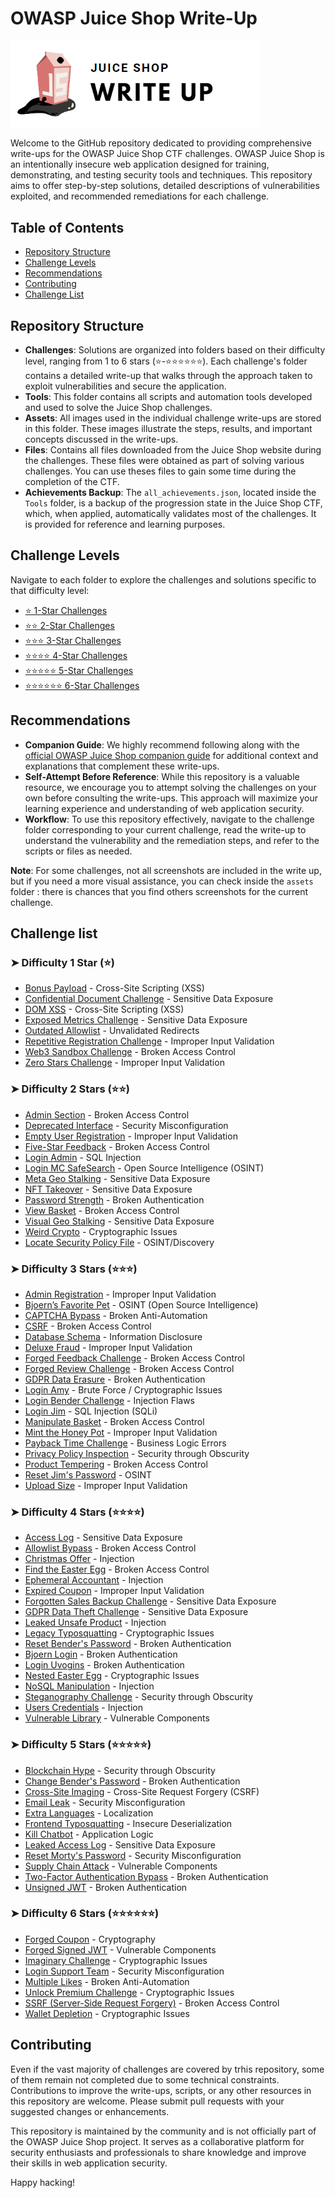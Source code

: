 # OWASP Juice Shop Write-Up 

<img src="./assets/public/logo.png" width="400">

Welcome to the GitHub repository dedicated to providing comprehensive write-ups for the OWASP Juice Shop CTF challenges. OWASP Juice Shop is an intentionally insecure web application designed for training, demonstrating, and testing security tools and techniques. This repository aims to offer step-by-step solutions, detailed descriptions of vulnerabilities exploited, and recommended remediations for each challenge.

## Table of Contents
- [Repository Structure](#repository-structure)
- [Challenge Levels](#challenge-levels)
- [Recommendations](#recommendations)
- [Contributing](#contributing)
- [Challenge List](#challenge-list)

## Repository Structure

- **Challenges**: Solutions are organized into folders based on their difficulty level, ranging from 1 to 6 stars (⭐-⭐⭐⭐⭐⭐⭐). Each challenge's folder contains a detailed write-up that walks through the approach taken to exploit vulnerabilities and secure the application.
- **Tools**: This folder contains all scripts and automation tools developed and used to solve the Juice Shop challenges.
- **Assets**: All images used in the individual challenge write-ups are stored in this folder. These images illustrate the steps, results, and important concepts discussed in the write-ups.
- **Files**: Contains all files downloaded from the Juice Shop website during the challenges. These files were obtained as part of solving various challenges. You can use theses files to gain some time during the completion of the CTF.
- **Achievements Backup**: The `all_achievements.json`, located inside the `Tools` folder, is a backup of the progression state in the Juice Shop CTF, which, when applied, automatically validates most of the challenges. It is provided for reference and learning purposes.

## Challenge Levels

Navigate to each folder to explore the challenges and solutions specific to that difficulty level:

- [⭐ 1-Star Challenges](https://github.com/whyiest/juice-shop-write-up/tree/main/1-star)
- [⭐⭐ 2-Star Challenges](https://github.com/whyiest/juice-shop-write-up/tree/main/2-stars)
- [⭐⭐⭐ 3-Star Challenges](https://github.com/whyiest/juice-shop-write-up/tree/main/3-stars)
- [⭐⭐⭐⭐ 4-Star Challenges](https://github.com/whyiest/juice-shop-write-up/tree/main/4-stars)
- [⭐⭐⭐⭐⭐ 5-Star Challenges](https://github.com/whyiest/juice-shop-write-up/tree/main/5-stars)
- [⭐⭐⭐⭐⭐⭐ 6-Star Challenges](https://github.com/whyiest/juice-shop-write-up/tree/main/6-stars)

## Recommendations

- **Companion Guide**: We highly recommend following along with the [official OWASP Juice Shop companion guide](https://pwning.owasp-juice.shop/companion-guide/latest/) for additional context and explanations that complement these write-ups.
- **Self-Attempt Before Reference**: While this repository is a valuable resource, we encourage you to attempt solving the challenges on your own before consulting the write-ups. This approach will maximize your learning experience and understanding of web application security.
- **Workflow**: To use this repository effectively, navigate to the challenge folder corresponding to your current challenge, read the write-up to understand the vulnerability and the remediation steps, and refer to the scripts or files as needed.

**Note**: For some challenges, not all screenshots are included in the write up, but if you need a more visual assistance, you can check inside the `assets` folder : there is chances that you find others screenshots for the current challenge.

## Challenge list

### ➤ Difficulty 1 Star (⭐)

- [Bonus Payload](1-star/Bonus%20Payload.md) - Cross-Site Scripting (XSS)
- [Confidential Document Challenge](1-star/Confidential%20Document%20Challenge.md) - Sensitive Data Exposure
- [DOM XSS](1-star/DOM%20XSS.md) - Cross-Site Scripting (XSS)
- [Exposed Metrics Challenge](1-star/Exposed%20Metrics%20Challenge.md) - Sensitive Data Exposure
- [Outdated Allowlist](1-star/Outdated%20Allowlist.md) - Unvalidated Redirects
- [Repetitive Registration Challenge](1-star/Repetitive%20Registration%20Challenge.md) - Improper Input Validation
- [Web3 Sandbox Challenge](1-star/Web3%20Sandbox%20Challenge.md) - Broken Access Control
- [Zero Stars Challenge](1-star/Zero%20Stars%20Challenge.md) - Improper Input Validation

### ➤ Difficulty 2 Stars (⭐⭐)

- [Admin Section](2-stars/Admin%20Section.md) - Broken Access Control
- [Deprecated Interface](2-stars/Deprecated%20Interface.md) - Security Misconfiguration
- [Empty User Registration](2-stars/Empty%20User%20Registration.md) - Improper Input Validation
- [Five-Star Feedback](2-stars/Five-Star%20Feedback.md) - Broken Access Control
- [Login Admin](2-stars/Login%20Admin.md) - SQL Injection
- [Login MC SafeSearch](2-stars/Login%20MC%20SafeSearch.md) - Open Source Intelligence (OSINT)
- [Meta Geo Stalking](2-stars/Meta%20Geo%20Stalking.md) - Sensitive Data Exposure
- [NFT Takeover](2-stars/NFT%20Takeover.md) - Sensitive Data Exposure
- [Password Strength](2-stars/Password%20Strength.md) - Broken Authentication
- [View Basket](2-stars/View%20Basket.md) - Broken Access Control
- [Visual Geo Stalking](2-stars/Visual%20Geo%20Stalking.md) - Sensitive Data Exposure
- [Weird Crypto](2-stars/Weird%20Crypto.md) - Cryptographic Issues
- [Locate Security Policy File](2-stars/Locate%20Security%20Policy%20File.md) - OSINT/Discovery

### ➤ Difficulty 3 Stars (⭐⭐⭐)

- [Admin Registration](3-stars/Admin%20Registration.md) - Improper Input Validation
- [Bjoern’s Favorite Pet](3-stars/Bjoerns%20Favorite%20Pet.md) - OSINT (Open Source Intelligence)
- [CAPTCHA Bypass](3-stars/CAPTCHA%20Bypass.md) - Broken Anti-Automation
- [CSRF](3-stars/CSRF.md) - Broken Access Control
- [Database Schema](3-stars/Database%20Schema.md) - Information Disclosure
- [Deluxe Fraud](3-stars/Deluxe%20Fraud.md) - Improper Input Validation
- [Forged Feedback Challenge](3-stars/Forged%20Feedback%20Challenge.md) - Broken Access Control
- [Forged Review Challenge](3-stars/Forged%20Review%20Challenge.md) - Broken Access Control
- [GDPR Data Erasure](3-stars/GDPR%20Data%20Erasure.md) - Broken Authentication
- [Login Amy](3-stars/Login%20Amy.md) - Brute Force / Cryptographic Issues
- [Login Bender Challenge](3-stars/Login%20Bender%20Challenge.md) - Injection Flaws
- [Login Jim](3-stars/Login%20Jim.md) - SQL Injection (SQLi)
- [Manipulate Basket](3-stars/Manipulate%20Basket.md) - Broken Access Control
- [Mint the Honey Pot](3-stars/Mint%20the%20Honey%20Pot.md) - Improper Input Validation
- [Payback Time Challenge](3-stars/Payback%20Time%20Challenge.md) - Business Logic Errors
- [Privacy Policy Inspection](3-stars/Privacy%20Policy%20Inspection.md) - Security through Obscurity
- [Product Tempering](3-stars/Product%20Tempering.md) - Broken Access Control
- [Reset Jim's Password](3-stars/Reset%20Jims%20Password.md) - OSINT
- [Upload Size](3-stars/Upload%20Size.md) - Improper Input Validation

### ➤ Difficulty 4 Stars (⭐⭐⭐⭐)

- [Access Log](4-stars/Access%20Log.md) - Sensitive Data Exposure
- [Allowlist Bypass](4-stars/Allowlist%20Bypass.md) - Broken Access Control
- [Christmas Offer](4-stars/Christmas%20Offer.md) - Injection
- [Find the Easter Egg](4-stars/Find%20the%20Easter%20Egg.md) - Broken Access Control
- [Ephemeral Accountant](4-stars/Ephemeral%20Accountant.md) - Injection
- [Expired Coupon](4-stars/Expired%20Coupon.md) - Improper Input Validation
- [Forgotten Sales Backup Challenge](4-stars/Forgotten%20Sales%20Backup%20Challenge.md) - Sensitive Data Exposure
- [GDPR Data Theft Challenge](4-stars/GDPR%20Data%20Theft%20Challenge.md) - Sensitive Data Exposure
- [Leaked Unsafe Product](4-stars/Leaked%20Unsafe%20Product.md) - Injection
- [Legacy Typosquatting](4-stars/Legacy%20Typosquatting.md) - Cryptographic Issues
- [Reset Bender's Password](4-stars/Reset%20Benders%20Password.md) - Broken Authentication
- [Bjoern Login](4-stars/Bjoern%20Login.md) - Broken Authentication
- [Login Uvogins](4-stars/Login%20Uvogins.md) - Broken Authentication
- [Nested Easter Egg](4-stars/Nested%20Easter%20Egg.md) - Cryptographic Issues
- [NoSQL Manipulation](4-stars/NoSQL%20Manipulation.md) - Injection
- [Steganography Challenge](4-stars/Steganography%20Challenge.md) - Security through Obscurity
- [Users Credentials](4-stars/Users%20Credentials.md) - Injection
- [Vulnerable Library](4-stars/Vulnerable%20Library.md) - Vulnerable Components

### ➤ Difficulty 5 Stars (⭐⭐⭐⭐⭐)

- [Blockchain Hype](5-stars/Blockchain%20Hype.md) - Security through Obscurity
- [Change Bender's Password](5-stars/Change%20Benders%20Password.md) - Broken Authentication
- [Cross-Site Imaging](5-stars/Cross-Site%20Imaging.md) - Cross-Site Request Forgery (CSRF)
- [Email Leak](5-stars/Email%20Leak.md) - Security Misconfiguration
- [Extra Languages](5-stars/Extra%20Languages.md) - Localization
- [Frontend Typosquatting](5-stars/Frontend%20Typosquatting.md) - Insecure Deserialization
- [Kill Chatbot](5-stars/Kill%20Chatbot.md) - Application Logic
- [Leaked Access Log](5-stars/Leaked%20Access%20Log.md) - Sensitive Data Exposure
- [Reset Morty's Password](5-stars/Reset%20Mortys%20Password.md) - Security Misconfiguration
- [Supply Chain Attack](5-stars/Supply%20Chain%20Attack.md) - Vulnerable Components
- [Two-Factor Authentication Bypass](5-stars/Two-Factor%20Authentication%20Bypass.md) - Broken Authentication
- [Unsigned JWT](5-stars/Unsigned%20JWT.md) - Broken Authentication

### ➤ Difficulty 6 Stars (⭐⭐⭐⭐⭐⭐)

- [Forged Coupon](6-stars/Forged%20Coupon.md) - Cryptography
- [Forged Signed JWT](6-stars/Forged%20Signed%20JWT.md) - Vulnerable Components
- [Imaginary Challenge](6-stars/Imaginary%20Challenge.md) - Cryptographic Issues
- [Login Support Team](6-stars/Login%20Support%20Team.md) - Security Misconfiguration
- [Multiple Likes](6-stars/Multiple%20Likes.md) - Broken Anti-Automation
- [Unlock Premium Challenge](6-stars/Unlock%20Premium%20Challenge.md) - Cryptographic Issues
- [SSRF (Server-Side Request Forgery)](6-stars/SSRF%20Server-Side%20Request%20Forgery.md) - Broken Access Control
- [Wallet Depletion](6-stars/Wallet%20Depletion.md) - Cryptographic Issues


## Contributing

Even if the vast majority of challenges are covered by trhis repository, some of them remain not completed due to some technical constraints. Contributions to improve the write-ups, scripts, or any other resources in this repository are welcome. Please submit pull requests with your suggested changes or enhancements.

This repository is maintained by the community and is not officially part of the OWASP Juice Shop project. It serves as a collaborative platform for security enthusiasts and professionals to share knowledge and improve their skills in web application security.

Happy hacking!